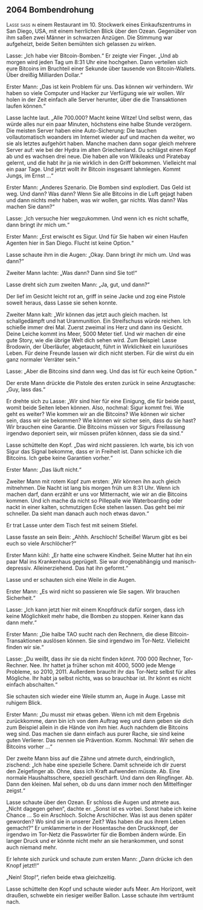 ## **2064** Bombendrohung

<span style="font-variant:small-caps;">Lasse saß in</span> einem Restaurant im 10.
Stockwerk eines Einkaufszentrums in San Diego, USA, mit einem herrlichen Blick über den Ozean.
Gegenüber von ihm saßen zwei Männer in schwarzen Anzügen.
Die Stimmung war aufgeheizt, beide Seiten bemühten sich gelassen zu wirken.

Lasse: „Ich habe vier Bitcoin-Bomben.“
Er zeigte vier Finger.
„Und ab morgen wird jeden Tag um 8:31 Uhr eine hochgehen.
Dann verteilen sich eure Bitcoins im Bruchteil einer Sekunde über tausende von Bitcoin-Wallets.
Über dreißig Milliarden Dollar.“

Erster Mann: „Das ist kein Problem für uns.
Das können wir verhindern.
Wir haben so viele Computer und Hacker zur Verfügung wie wir wollen.
Wir holen in der Zeit einfach alle Server herunter, über die die Transaktionen laufen können.“

Lasse lachte laut.
„Alle 700.000?
Macht keine Witze!
Und selbst wenn, das würde alles nur ein paar Minuten, höchstens eine halbe Stunde verzögern.
Die meisten Server haben eine Auto-Sicherung:
Die tauchen vollautomatisch woanders im Internet wieder auf und machen da weiter, wo sie als letztes aufgehört haben.
Manche machen dann sogar gleich mehrere Server auf: wie bei der Hydra im alten Griechenland.
Du schlägst einen Kopf ab und es wachsen drei neue.
Die haben alle von Wikileaks und Piratebay gelernt, und die habt ihr ja nie wirklich in den Griff bekommen.
Vielleicht mal ein paar Tage.
Und jetzt wollt ihr Bitcoin insgesamt lahmlegen.
Kommt Jungs, im Ernst …“

Erster Mann: „Anderes Szenario.
Die Bomben sind explodiert.
Das Geld ist weg.
Und dann?
Was dann?
Wenn Sie alle Bitcoins in die Luft gejagt haben und dann nichts mehr haben, was wir wollen, gar nichts.
Was dann?
Was machen Sie dann?“

Lasse: „Ich versuche hier wegzukommen.
Und wenn ich es nicht schaffe, dann bringt ihr mich um.“

Erster Mann: „Erst erwischt es Sigur.
Und für Sie haben wir einen Haufen Agenten hier in San Diego.
Flucht ist keine Option.“

Lasse schaute ihm in die Augen: „Okay.
Dann bringt ihr mich um.
Und was dann?“

Zweiter Mann lachte: „Was dann?
Dann sind Sie tot!“

Lasse dreht sich zum zweiten Mann: „Ja, gut, und dann?“

Der lief im Gesicht leicht rot an, griff in seine Jacke und zog eine Pistole soweit heraus, dass Lasse sie sehen konnte.

Zweiter Mann kalt: „Wir können das jetzt auch gleich machen.
Ist schallgedämpft und hat Uranmunition.
Ein Streifschuss würde reichen.
Ich schieße immer drei Mal.
Zuerst zweimal ins Herz und dann ins Gesicht.
Deine Leiche kommt ins Meer, 5000 Meter tief.
Und wir machen dir eine gute Story, wie die übrige Welt dich sehen wird.
Zum Beispiel: Lasse Brodowin, der Überläufer, abgetaucht, führt in Wirklichkeit ein luxuriöses Leben.
Für deine Freunde lassen wir dich nicht sterben.
Für die wirst du ein ganz normaler Verräter sein.“

Lasse: „Aber die Bitcoins sind dann weg.
Und das ist für euch keine Option.“

Der erste Mann drückte die Pistole des ersten zurück in seine Anzugtasche: „Guy, lass das.“

Er drehte sich zu Lasse: „Wir sind hier für eine Einigung, die für beide passt, womit beide Seiten leben können.
Also, nochmal: Sigur kommt frei.
Wie geht es weiter?
Wie kommen wir an die Bitcoins?
Wie können wir sicher sein, dass wir sie bekommen?
Wie können wir sicher sein, dass du sie hast?
Wir brauchen eine Garantie.
Die Bitcoins müssen vor Sigurs Freilassung irgendwo deponiert sein, wir müssen prüfen können, dass sie da sind.“

Lasse schüttelte den Kopf.
„Das wird nicht passieren.
Ich warte, bis ich von Sigur das Signal bekomme, dass er in Freiheit ist.
Dann schicke ich die Bitcoins.
Ich gebe keine Garantien vorher.“

Erster Mann: „Das läuft nicht.“

Zweiter Mann mit rotem Kopf zum ersten: „Wir können ihn auch gleich mitnehmen.
Die Nacht ist lang bis morgen früh um 8:31 Uhr.
Wenn ich machen darf, dann erzählt er uns vor Mitternacht, wie wir an die Bitcoins kommen.
Und ich mache da nicht so Pillepalle wie Waterboarding oder nackt in einer kalten, schmutzigen Ecke stehen lassen.
Das geht bei mir schneller.
Da sieht man danach auch noch etwas davon.“

Er trat Lasse unter dem Tisch fest mit seinem Stiefel.

Lasse fasste an sein Bein: „Ahhh.
Arschloch!
Scheiße!
Warum gibt es bei euch so viele Arschlöcher?“

Erster Mann kühl: „Er hatte eine schwere Kindheit.
Seine Mutter hat ihn ein paar Mal ins Krankenhaus geprügelt.
Sie war drogenabhängig und manisch-depressiv.
Alleinerziehend.
Das hat ihn geformt.“

Lasse und er schauten sich eine Weile in die Augen.

Erster Mann: „Es wird nicht so passieren wie Sie sagen.
Wir brauchen Sicherheit.“

Lasse: „Ich kann jetzt hier mit einem Knopfdruck dafür sorgen, dass ich keine Möglichkeit mehr habe, die Bomben zu stoppen.
Keiner kann das dann mehr.“

Erster Mann: „Die halbe TAO sucht nach den Rechnern, die diese Bitcoin-Transaktionen auslösen können.
Sie sind irgendwo im Tor-Netz.
Vielleicht finden wir sie.“

Lasse: „Du weißt, dass ihr sie da nicht finden könnt.
700 000 Rechner, Tor-Rechner.
Nee.
Ihr hattet ja früher schon mit 4000, 5000 jede Menge Probleme, so 2010, 2011.
Außerdem braucht ihr das Tor-Netz selbst für alles Mögliche.
Ihr habt ja selbst nichts, was so brauchbar ist.
Ihr könnt es nicht einfach abschalten.“

Sie schauten sich wieder eine Weile stumm an, Auge in Auge.
Lasse mit ruhigem Blick.

Erster Mann: „Du musst mir etwas geben.
Wenn ich mit dem Ergebnis zurückkomme, dann bin ich von dem Auftrag weg und dann geben sie dich zum Beispiel allein in die Hände von ihm hier.
Auch nachdem die Bitcoins weg sind.
Das machen sie dann einfach aus purer Rache, sie sind keine guten Verlierer.
Das nennen sie Prävention.
Komm.
Nochmal: Wir sehen die Bitcoins vorher ...“

Der zweite Mann biss auf die Zähne und atmete durch, eindringlich, zischend: „Ich habe eine spezielle Schere.
Damit schneide ich dir zuerst den Zeigefinger ab.
Ohne, dass ich Kraft aufwenden müsste.
Ab.
Eine normale Haushaltsschere, speziell geschärft.
Und dann den Ringfinger.
Ab.
Dann den kleinen.
Mal sehen, ob du uns dann immer noch den Mittelfinger zeigst.“

Lasse schaute über den Ozean.
Er schloss die Augen und atmete aus.
„Nicht dagegen gehen“, dachte er.
„Sonst ist es vorbei.
Sonst habe ich keine Chance ...
So ein Arschloch.
Solche Arschlöcher.
Was ist aus denen später geworden?
Wo sind sie in unserer Zeit?
Was haben die aus ihrem Leben gemacht?“ Er umklammerte in der Hosentasche den Druckknopf, der irgendwo im Tor-Netz die Passwörter für die Bomben ändern würde.
Ein langer Druck und er könnte nicht mehr an sie herankommen, und sonst auch niemand mehr.

Er lehnte sich zurück und schaute zum ersten Mann: „Dann drücke ich den Knopf jetzt!!“

„Nein! Stop!“, riefen beide etwa gleichzeitig.

Lasse schüttelte den Kopf und schaute wieder aufs Meer.
Am Horizont, weit draußen, schwebte ein riesiger weißer Ballon.
Lasse schaute ihm verträumt nach.

